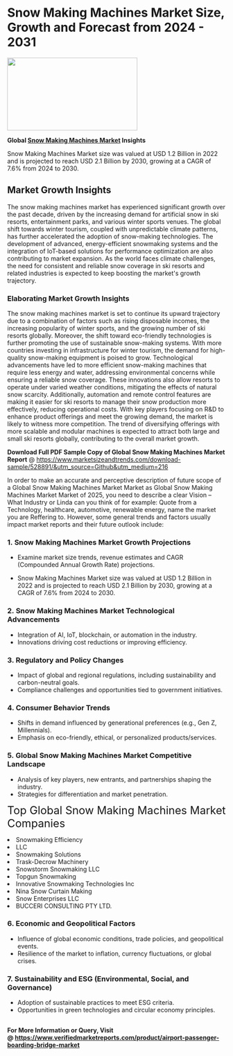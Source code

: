 <H1>Snow Making Machines Market Size, Growth and Forecast from 2024 - 2031</H1><img class="aligncenter size-medium wp-image-584254" src="https://thirdeyenews.in/wp-content/uploads/2024/09/Global-Market-Research-300x168.jpeg" alt="" width="300" height="168" /><p><strong>Global&nbsp;<a href="https://www.marketsizeandtrends.com/download-sample/528891/&amp;utm_source=Github&utm_medium=216">Snow Making Machines Market</a> Insights</strong></p><p>Snow Making Machines Market size was valued at USD 1.2 Billion in 2022 and is projected to reach USD 2.1 Billion by 2030, growing at a CAGR of 7.6% from 2024 to 2030.</p><p><h2>Market Growth Insights</h2> The snow making machines market has experienced significant growth over the past decade, driven by the increasing demand for artificial snow in ski resorts, entertainment parks, and various winter sports venues. The global shift towards winter tourism, coupled with unpredictable climate patterns, has further accelerated the adoption of snow-making technologies. The development of advanced, energy-efficient snowmaking systems and the integration of IoT-based solutions for performance optimization are also contributing to market expansion. As the world faces climate challenges, the need for consistent and reliable snow coverage in ski resorts and related industries is expected to keep boosting the market's growth trajectory. <p></p> <h3>Elaborating Market Growth Insights</h3> The snow making machines market is set to continue its upward trajectory due to a combination of factors such as rising disposable incomes, the increasing popularity of winter sports, and the growing number of ski resorts globally. Moreover, the shift toward eco-friendly technologies is further promoting the use of sustainable snow-making systems. With more countries investing in infrastructure for winter tourism, the demand for high-quality snow-making equipment is poised to grow. Technological advancements have led to more efficient snow-making machines that require less energy and water, addressing environmental concerns while ensuring a reliable snow coverage. These innovations also allow resorts to operate under varied weather conditions, mitigating the effects of natural snow scarcity. Additionally, automation and remote control features are making it easier for ski resorts to manage their snow production more effectively, reducing operational costs. With key players focusing on R&D to enhance product offerings and meet the growing demand, the market is likely to witness more competition. The trend of diversifying offerings with more scalable and modular machines is expected to attract both large and small ski resorts globally, contributing to the overall market growth. <p></p><p><span class=""><strong>Download Full PDF Sample Copy of Global Snow Making Machines Market Report</strong> @ <a href="https://www.marketsizeandtrends.com/download-sample/528891/&amp;utm_source=Github&utm_medium=216" target="_blank">https://www.marketsizeandtrends.com/download-sample/528891/&amp;utm_source=Github&utm_medium=216</a></span></p><p>In order to make an accurate and perceptive description of future scope of a Global&nbsp;Snow Making Machines Market Market as Global&nbsp;Snow Making Machines Market Market of 2025, you need to describe a clear Vision &ndash; What Industry or Linda can you think of for example: Quote from a Technology, healthcare, automotive, renewable energy, name the market you are Reffering to. However, some general trends and factors usually impact market reports and their future outlook include:</p><h3>1.&nbsp;<strong>Snow Making Machines Market Growth Projections</strong></h3><ul><li>Examine market size trends, revenue estimates and CAGR (Compounded Annual Growth Rate) projections.</li><li><p>Snow Making Machines Market size was valued at USD 1.2 Billion in 2022 and is projected to reach USD 2.1 Billion by 2030, growing at a CAGR of 7.6% from 2024 to 2030.</p></li></ul><h3>2.&nbsp;<strong>Snow Making Machines Market Technological Advancements</strong></h3><ul><li>Integration of AI, IoT, blockchain, or automation in the industry.</li><li>Innovations driving cost reductions or improving efficiency.</li></ul><h3>3.&nbsp;<strong>Regulatory and Policy Changes</strong></h3><ul><li>Impact of global and regional regulations, including sustainability and carbon-neutral goals.</li><li>Compliance challenges and opportunities tied to government initiatives.</li></ul><h3>4.&nbsp;<strong>Consumer Behavior Trends</strong></h3><ul><li>Shifts in demand influenced by generational preferences (e.g., Gen Z, Millennials).</li><li>Emphasis on eco-friendly, ethical, or personalized products/services.</li></ul><h3>5.&nbsp;<strong>Global Snow Making Machines Market Competitive Landscape</strong></h3><ul><li>Analysis of key players, new entrants, and partnerships shaping the industry.</li><li>Strategies for differentiation and market penetration.</li></ul><p data-pm-slice="1 1 []"><span style="color: inherit; font-family: inherit; font-size: 25px;">Top Global Snow Making Machines Market Companies</span></p><div class="" data-test-id=""><p><li>Snowmaking Efficiency</li><li> LLC</li><li> Snowmaking Solutions</li><li> Trask-Decrow Machinery</li><li> Snowstorm Snowmaking LLC</li><li> Topgun Snowmaking</li><li> Innovative Snowmaking Technologies Inc</li><li> Nina Snow Curtain Making</li><li> Snow Enterprises LLC</li><li> BUCCERI CONSULTING PTY LTD.</li></p></div><h3>6.&nbsp;<strong>Economic and Geopolitical Factors</strong></h3><ul><li>Influence of global economic conditions, trade policies, and geopolitical events.</li><li>Resilience of the market to inflation, currency fluctuations, or global crises.</li></ul><h3>7.&nbsp;<strong>Sustainability and ESG (Environmental, Social, and Governance)</strong></h3><ul><li>Adoption of sustainable practices to meet ESG criteria.</li><li>Opportunities in green technologies and circular economy principles.</li></ul><h2><strong style="font-size: 14px;">For More Information or Query, Visit @&nbsp;</strong><a style="background-color: #ffffff; font-size: 14px;" href="https://www.marketsizeandtrends.com/report/snow-making-machines-market/" target="_blank">https://www.verifiedmarketreports.com/product/airport-passenger-boarding-bridge-market</a></h2>
